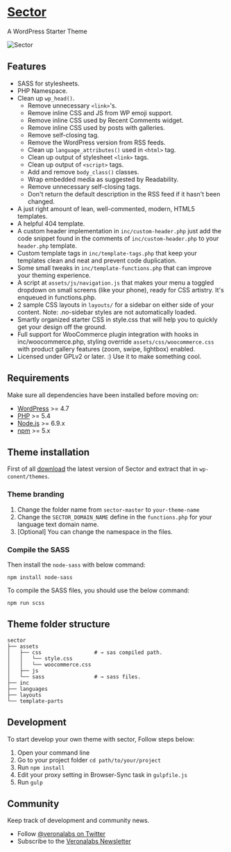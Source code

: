 # [Sector](https://veronalabs.com/products/)
A WordPress Starter Theme

![Sector](https://veronalabs.com/wp-content/uploads/2018/12/sector-logo.png "Sector")

## Features

* SASS for stylesheets.
* PHP Namespace.
* Clean up `wp_head()`.
  * Remove unnecessary `<link>`'s.
  * Remove inline CSS and JS from WP emoji support.
  * Remove inline CSS used by Recent Comments widget.
  * Remove inline CSS used by posts with galleries.
  * Remove self-closing tag.
  * Remove the WordPress version from RSS feeds.
  * Clean up `language_attributes()` used in `<html>` tag.
  * Clean up output of stylesheet `<link>` tags.
  * Clean up output of `<script>` tags.
  * Add and remove `body_class()` classes.
  * Wrap embedded media as suggested by Readability.
  * Remove unnecessary self-closing tags.
  * Don't return the default description in the RSS feed if it hasn't been changed.
* A just right amount of lean, well-commented, modern, HTML5 templates.
* A helpful 404 template.
* A custom header implementation in `inc/custom-header.php` just add the code snippet found in the comments of `inc/custom-header.php` to your `header.php` template.
* Custom template tags in `inc/template-tags.php` that keep your templates clean and neat and prevent code duplication.
* Some small tweaks in `inc/template-functions.php` that can improve your theming experience.
* A script at `assets/js/navigation.js` that makes your menu a toggled dropdown on small screens (like your phone), ready for CSS artistry. It's enqueued in functions.php.
* 2 sample CSS layouts in `layouts/` for a sidebar on either side of your content. Note: .no-sidebar styles are not automatically loaded.
* Smartly organized starter CSS in style.css that will help you to quickly get your design off the ground.
* Full support for WooCommerce plugin integration with hooks in inc/woocommerce.php, styling override `assets/css/woocommerce.css` with product gallery features (zoom, swipe, lightbox) enabled.
* Licensed under GPLv2 or later. :) Use it to make something cool.


## Requirements

Make sure all dependencies have been installed before moving on:

* [WordPress](https://wordpress.org/) >= 4.7
* [PHP](https://secure.php.net/manual/en/install.php) >= 5.4
* [Node.js](http://nodejs.org/) >= 6.9.x
* [npm](https://www.npmjs.com/) >= 5.x

## Theme installation
First of all [download](https://github.com/veronalabs/sector/archive/master.zip) the latest version of Sector and extract that in `wp-conent/themes`.

### Theme branding
1. Change the folder name from `sector-master` to `your-theme-name`
2. Change the `SECTOR_DOMAIN_NAME` define in the `functions.php` for your language text domain name.
3. [Optional] You can change the namespace in the files.

### Compile the SASS
Then install the `node-sass` with below command:

```
npm install node-sass
```

To compile the SASS files, you should use the below command:

```
npm run scss
```


## Theme folder structure

```
sector
├── assets  
│   ├── css                 # → sas compiled path.
│   │   └── style.css
│   │   └── woocommerce.css
│   ├── js
│   └── sass                # → sass files.
├── inc
├── languages
├── layouts
└── template-parts                  
```

## Development
To start develop your own theme with sector, Follow steps below:
1. Open your command line
2. Go to your project folder ``` cd path/to/your/project ```
3. Run ``` npm install ```
4. Edit your proxy setting in Browser-Sync task in ```gulpfile.js```
5. Run ``` gulp ```


## Community

Keep track of development and community news.

* Follow [@veronalabs on Twitter](https://twitter.com/veronalabs)
* Subscribe to the [Veronalabs Newsletter](https://veronalabs.com/)
